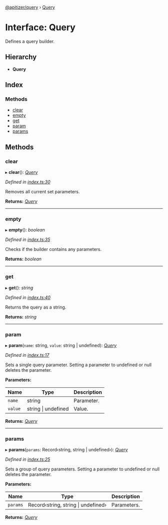 [@apitizer/query](../README.md) › [Query](query.md)

# Interface: Query

Defines a query builder.

## Hierarchy

* **Query**

## Index

### Methods

* [clear](query.md#clear)
* [empty](query.md#empty)
* [get](query.md#get)
* [param](query.md#param)
* [params](query.md#params)

## Methods

###  clear

▸ **clear**(): *[Query](query.md)*

*Defined in [index.ts:30](https://github.com/jeanfortheweb/apitizer/blob/35edc53/packages/query/src/index.ts#L30)*

Removes all current set parameters.

**Returns:** *[Query](query.md)*

___

###  empty

▸ **empty**(): *boolean*

*Defined in [index.ts:35](https://github.com/jeanfortheweb/apitizer/blob/35edc53/packages/query/src/index.ts#L35)*

Checks if the builder contains any parameters.

**Returns:** *boolean*

___

###  get

▸ **get**(): *string*

*Defined in [index.ts:40](https://github.com/jeanfortheweb/apitizer/blob/35edc53/packages/query/src/index.ts#L40)*

Returns the query as a string.

**Returns:** *string*

___

###  param

▸ **param**(`name`: string, `value`: string | undefined): *[Query](query.md)*

*Defined in [index.ts:17](https://github.com/jeanfortheweb/apitizer/blob/35edc53/packages/query/src/index.ts#L17)*

Sets a single query parameter.
Setting a parameter to undefined or null deletes the parameter.

**Parameters:**

Name | Type | Description |
------ | ------ | ------ |
`name` | string | Parameter. |
`value` | string &#124; undefined | Value.  |

**Returns:** *[Query](query.md)*

___

###  params

▸ **params**(`params`: Record‹string, string | undefined›): *[Query](query.md)*

*Defined in [index.ts:25](https://github.com/jeanfortheweb/apitizer/blob/35edc53/packages/query/src/index.ts#L25)*

Sets a group of query parameters.
Setting a parameter to undefined or null deletes the parameter.

**Parameters:**

Name | Type | Description |
------ | ------ | ------ |
`params` | Record‹string, string &#124; undefined› | Parameters.  |

**Returns:** *[Query](query.md)*
